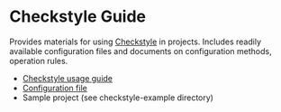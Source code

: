 # Checkstyle Guide

Provides materials for using [Checkstyle](http://checkstyle.sourceforge.net/) in projects. 
Includes readily available configuration files and documents on configuration methods, operation rules.

- [Checkstyle usage guide](./docs/README.md)
- [Configuration file](./checkstyle-example/checkstyle/nablarch-checkstyle.xml)
- Sample project (see checkstyle-example directory)

